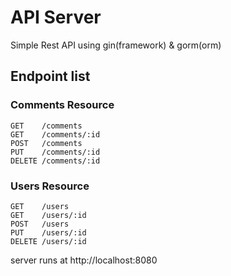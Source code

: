 # API Server

Simple Rest API using gin(framework) & gorm(orm)

## Endpoint list

### Comments Resource

```
GET    /comments
GET    /comments/:id
POST   /comments
PUT    /comments/:id
DELETE /comments/:id
```

### Users Resource

```
GET    /users
GET    /users/:id
POST   /users
PUT    /users/:id
DELETE /users/:id
```

server runs at http://localhost:8080
